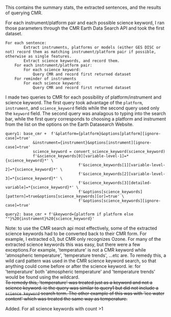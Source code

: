 This contains the summary stats, the extracted sentences, and the results of querying CMR.

For each instrument/platform pair and each possible science keyword, I ran those parameters through
the CMR Earth Data Search API and took the first dataset.

```buildoutcfg
For each sentence:
        Extract instruments, platforms or models (either GES DISC or not) record them as matching instrument/platform pair if possible, otherwise as single features.
        Extract science keywords, and record them.
    For each instrument/platform pair:
        For each science keyword:
            Query CMR and record first returned dataset
    For reminder of instruments
        For each science keyword:
            Query CMR and record first returned dataset
```

I made two queries to CMR for each possibility of platform/instrument and science keyword. The first query took
advantage of the `platform`, `instrument`, and `science_keyword` fields while the second query used only the `keyword`
field. The second query was analagous to typing into the search bar, while the first query corresponds to choosing a
platform and instrument from the list on the options on the Earth Datasearch Website.
```buildoutcfg
query1: base_cmr +  f'&platform={platform}&options[platform][ignore-case]=true'
            &instrument={instrument}&options[instrument][ignore-case]=true'
            science_keyword = convert_science_keyword(science_keyword)
            f'&science_keywords[0][variable-level-1]=*{science_keyword}*' \
                                f'&science_keywords[1][variable-level-2]=*{science_keyword}*' \
                                f'&science_keywords[2][variable-level-3]=*{science_keyword}*' \
                                f'&science_keywords[3][detailed-variable]=*{science_keyword}*' \
                                f'&options[science_keywords][pattern]=true&options[science_keywords][or]=true' \
                                f'&options[science_keywords][ignore-case]=true'

query2: base_cmr + f'&keyword={platform if platform else ""}%20{instrument}%20{science_keyword}'
```

Note: to use the CMR search api most effectively, some of the extracted science keywords had to be
converted back to their CMR form. For example, I extracted o3, but CMR only recognizes Ozone. For many of the extracted
science keywords this was easy, but there were a few exceptions.For example, 'temperature' is not a CMR keyword 
while 'atmospheric temperature', 'temperature trends', ...etc are. To remedy this, a wild card pattern was used in the CMR
science keyword search, so that anything could come before or after the science keyword. ie: for 'temperature' both 
'atmospheric temperature' and 'temperature trends' would be found using the wildcard.  
~~To remedy this, 'temperature' was treated just as a
keyword and not a science keyword. ie the query was similar to query1 but did not include a `science keyword` search
term. The other example of this was with 'ice water content' which was treated the same way as temperature.~~

Added. For all science keywords with count >1